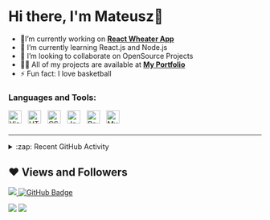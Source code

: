 # Hi there, I'm Mateusz👋 


- 🔭I’m currently working on **[React Wheater App](https://github.com/maciejpieczarka/mateusz.samin-project)**
- 🌱 I’m currently learning React.js and Node.js
- 👯 I’m looking to collaborate on OpenSource Projects
- 👨‍💻 All of my projects are available at **[My Portfolio](https://mateuszsamin.github.io/)**
- ⚡ Fun fact: I love basketball

### Languages and Tools:

<img align="left" alt="Visual Studio Code" width="26px" src="https://cdn.jsdelivr.net/gh/devicons/devicon/icons/vscode/vscode-original.svg" style="padding-right:10px;" />
<img align="left" alt="HTML5" width="26px" src="https://cdn.jsdelivr.net/gh/devicons/devicon/icons/html5/html5-original.svg" style="padding-right:10px;" />
<img align="left" alt="CSS3" width="26px" src="https://cdn.jsdelivr.net/gh/devicons/devicon/icons/css3/css3-original.svg" style="padding-right:10px;" />
<img align="left" alt="JavaScript" width="26px" src="https://cdn.jsdelivr.net/gh/devicons/devicon/icons/javascript/javascript-original.svg" style="padding-right:10px;" />
<img align="left" alt="React" width="26px" src="https://cdn.jsdelivr.net/gh/devicons/devicon/icons/react/react-original.svg" style="padding-right:10px;" />
<img align="left" alt="MySQL" width="26px" src="https://cdn.jsdelivr.net/gh/devicons/devicon/icons/mysql/mysql-original.svg" style="padding-right:10px;" />

<br />
<br />

---

<details>
  <summary>:zap: Recent GitHub Activity</summary>
  
<!--START_SECTION:activity-->
<!--END_SECTION:activity-->

</details>

## ❤ Views and Followers
<a href="https://github.com/Meghna-DAS/github-profile-views-counter">
    <img src="https://komarev.com/ghpvc/?username=mateuszsamin">
</a>
<a href="https://github.com/mateuszsamin?tab=followers"><img src="https://img.shields.io/github/followers/mateuszsamin?label=Followers&style=social" alt="GitHub Badge"></a>

<a href = "https://pl.linkedin.com/in/mateusz-samin-1a3a85205"><img src="https://img.icons8.com/fluent/48/000000/linkedin.png"/></a>
<a href = "https://www.instagram.com/mateusz_samin/"><img src="https://img.icons8.com/fluent/48/000000/instagram-new.png"/></a>
